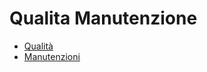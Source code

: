 # Qualita Manutenzione
- [Qualità](DocumentazioneSmeUP/DOC_OPE/000090/CQ/_sidebar.md)
- [Manutenzioni](DocumentazioneSmeUP/DOC_OPE/000090/MM/_sidebar.md)
